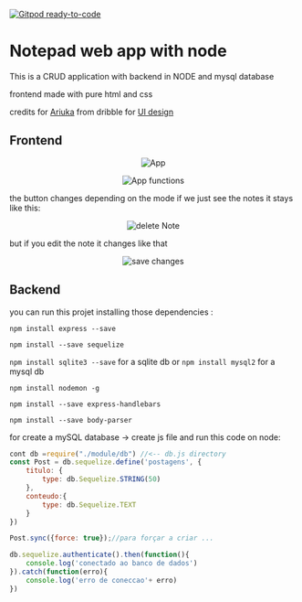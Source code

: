 [![Gitpod ready-to-code](https://img.shields.io/badge/Gitpod-ready--to--code-blue?logo=gitpod)](https://gitpod.io/#https://github.com/talisma-cassoma/Notepad-with-nodeJs)

# Notepad web app with node
This is a CRUD application with backend in NODE and mysql database

frontend made with pure html and css 

credits for <a href="https://dribbble.com/shots/14037848-Docket-note-Side-menu">Ariuka</a> from dribble for <a href="https://dribbble.com/shots/14037848-Docket-note-Side-menu">UI design</a>

<h2>Frontend</h2>

<p align="center">
    <img alt="App" title="App gif" src="images/App.gif"/>
</p>
<p align="center">
    <img alt="App functions" title="App functions " src="images/appFunction.png" with="100%"/>
</p>
<p>
the button changes depending on the mode
if we just see the notes it stays like this:</p>
<p align="center">
    <img alt="delete Note" title="delete Note" src="images/deleteNote.gif"/>
</p>
<p>but if you edit the note it changes like that</p> 
<p align="center">
    <img alt="save changes" title="save changes" src="images/saveChanges.gif"/>
</p>

<h2>Backend</h2>

<p>you can run this projet installing those dependencies :</p> 

```npm install express --save```

```npm install --save sequelize```

```npm install sqlite3 --save``` for a sqlite db or ```npm install mysql2``` for a mysql db 

```npm install nodemon -g```

```npm install --save express-handlebars```

```npm install --save body-parser```

<p>for create a mySQL database -> create js file and run this code on node:</p>

```js
cont db =require("./module/db") //<-- db.js directory 
const Post = db.sequelize.define('postagens', {
    titulo: {
        type: db.Sequelize.STRING(50)
    },
    conteudo:{
        type: db.Sequelize.TEXT
    }
})

Post.sync({force: true});//para forçar a criar ...

db.sequelize.authenticate().then(function(){
    console.log('conectado ao banco de dados')
}).catch(function(erro){
    console.log('erro de coneccao'+ erro)
})
```

